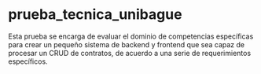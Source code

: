 # prueba_tecnica_unibague
Esta prueba se encarga de evaluar el dominio de competencias específicas para crear un pequeño sistema de backend y frontend que sea capaz de procesar un CRUD de contratos, de acuerdo a una serie de requerimientos específicos.
